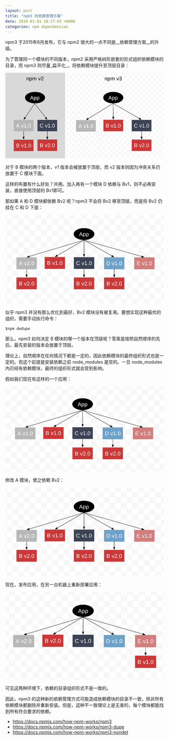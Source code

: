 ```yaml
---
layout: post
title: "npm3 的依赖管理方案"
date: 2016-01-01 18:27:03 +0800
categories: npm dependencies
---
```


npm3 于2015年6月发布，它与 npm2 很大的一点不同是__依赖管理方案__的升级。

为了管理同一个模块的不同版本，npm2 采用严格树形嵌套的形式组织依赖模块的目录，而 npm3 则尽量_扁平化_，将依赖模块提升至顶层目录：

![](/images/npm3/npm3deps4.png)

对于 B 模块的两个版本，v1 版本会被放置于顶层，而 v2 版本则因为冲突关系仍放置于 C 模块下面。

这样的布置有什么好处？共用。加入再有一个模块 D 依赖与 Bv1，则不必再安装，直接使用顶层的 Bv1即可。

那如果 A 和 D 模块都依赖 Bv2 呢？npm3 不会将 Bv2 移至顶层，而是将 Bv2 仍挂在 C 和 D 下面：

![](/images/npm3/npm3deps10.png)

似乎 npm3 并没有那么优化到最好，Bv2 模块没有被复用。要想实现这种最优的组织，需要手动执行命令：

    $npm dedupe

那么，npm3 如何决定 B 模块的哪一个版本在顶层呢？答案是按照自然顺序的先后，最先安装的版本会放置于顶层。

理论上，自然顺序在任何情况下都是一定的，因此依赖模块的最终组织形式也是一定的。但这个前提是安装依赖之前 node_modules 是空的。一旦 node_modules 内已经有依赖模块，最终的组织形式就会受到影响。

假如我们现在有这样的一个应用：

![](/images/npm3/npm3deps8.png)

修改 A 模块，使之依赖 Bv2：

![](/images/npm3/npm3deps10.png)

现在，发布应用，在另一台机器上重新部署应用：

![](/images/npm3/npm3deps17.png)

可见这两种环境下，依赖的目录组织形式不是一致的。

因此，npm3 的这种新的依赖管理方式可能造成依赖模块的目录不一致，除非所有依赖模块都删除并重新安装。但是，这种不一致理论上是无害的，每个模块都能找到所有符合要求的依赖。

 - <https://docs.npmjs.com/how-npm-works/npm3>
 - <https://docs.npmjs.com/how-npm-works/npm3-dupe>
 - <https://docs.npmjs.com/how-npm-works/npm3-nondet>